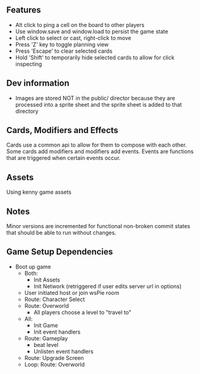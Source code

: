 ## Features

- Alt click to ping a cell on the board to other players
- Use window.save and window.load to persist the game state
- Left click to select or cast, right-click to move
- Press 'Z' key to toggle planning view
- Press 'Escape' to clear selected cards
- Hold 'Shift' to temporarily hide selected cards to allow for click inspecting

## Dev information

- Images are stored NOT in the public/ director because they are processed into a sprite sheet and the sprite sheet is added to that directory

## Cards, Modifiers and Effects

Cards use a common api to allow for them to compose with each other.
Some cards add modifiers and modifiers add events. Events are functions that are triggered when certain events occur.

## Assets

Using kenny game assets

## Notes

Minor versions are incremented for functional non-broken commit states that should be able to run without changes.

## Game Setup Dependencies

- Boot up game
  - Both:
    - Init Assets
    - Init Network (retriggered if user edits server url in options)
  - User initiated host or join wsPie room
  - Route: Character Select
  - Route: Overworld
    - All players choose a level to "travel to"
  - All:
    - Init Game
    - Init event handlers
  - Route: Gameplay
    - beat level
    - Unlisten event handlers
  - Route: Upgrade Screen
  - Loop: Route: Overworld
